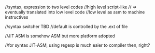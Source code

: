 
//syntax, expression to two level codes
//high level script-like
// => eventually translated into low level code
//low level as asm to machine instructives

//syntax switcher TBD
//default is controlled by the .ext of file

//JIT ASM is somehow ASM but more platform adopted


//for syntax JIT-ASM, using regexp is much eaier to compiler then, right?

